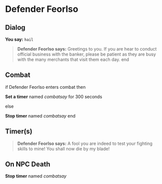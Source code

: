 # Defender Feorlso
## Dialog

**You say:** `hail`



>**Defender Feorlso says:** Greetings to you. If you are hear to conduct official business with the banker, please be patient as they are busy with the many merchants that visit them each day.
end

## Combat

if Defender Feorlso enters combat  then


**Set a timer** named *combatsay* for 300 seconds

else


**Stop timer** named *combatsay*
end

## Timer(s)

>**Defender Feorlso says:** A fool you are indeed to test your fighting skills to mine!  You shall now die by my blade!
## On NPC Death

**Stop timer** named *combatsay*
